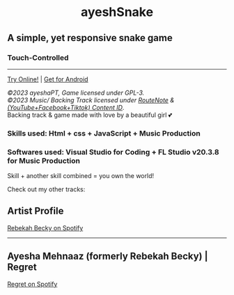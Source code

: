 # <center>ayeshSnake</center>

## A simple, yet responsive snake game
### Touch-Controlled
---
[Try Online!](https://abbaskhurram255.github.io/Chatterbox/ayeshSnake/) | [Get for Android](https://github.com/Abbaskhurram255/Chatterbox/raw/master/ayeshSnake/binary/ayeSnake_1.apk)

<em>&copy;2023 ayeshaPT, Game licensed under GPL-3.
<br/>&copy;2023 Music/ Backing Track licensed under <a href="https://routenote.com">RouteNote</a> & <a href="https://support.google.com/youtube/answer/2797370?hl=en">(YouTube+Facebook+Tiktok) Content ID</a></em>.
<br/>
Backing track & game made with love by a beautiful girl 💕

### Skills used: Html + css + JavaScript + Music Production
### Softwares used: Visual Studio for Coding + FL Studio v20.3.8 for Music Production
Skill + another skill combined = you own the world!


Check out my other tracks:
## Artist Profile
[Rebekah Becky on Spotify](https://open.spotify.com/artist/6QUns8NUaRZU7grd3Rz4EV)


---
## Ayesha Mehnaaz (formerly Rebekah Becky) | Regret
[Regret on Spotify](https://open.spotify.com/track/34RXCb98xFbFc8NJoYFh7p)
